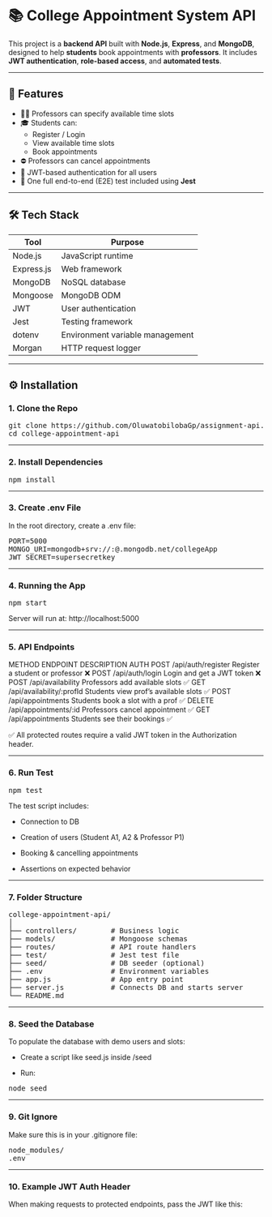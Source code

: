 # 📚 College Appointment System API

This project is a **backend API** built with **Node.js**, **Express**, and **MongoDB**, designed to help **students** book appointments with **professors**. It includes **JWT authentication**, **role-based access**, and **automated tests**.

---

## 📌 Features

- 👩‍🏫 Professors can specify available time slots
- 🎓 Students can:
  - Register / Login
  - View available time slots
  - Book appointments
- ⛔ Professors can cancel appointments
- 🔐 JWT-based authentication for all users
- 🧪 One full end-to-end (E2E) test included using **Jest**

---

## 🛠️ Tech Stack

| Tool        | Purpose                           |
|-------------|------------------------------------|
| Node.js     | JavaScript runtime                |
| Express.js  | Web framework                     |
| MongoDB     | NoSQL database                    |
| Mongoose    | MongoDB ODM                       |
| JWT         | User authentication               |
| Jest        | Testing framework                 |
| dotenv      | Environment variable management   |
| Morgan      | HTTP request logger               |

---

## ⚙️ Installation

### 1. Clone the Repo

<pre>
git clone https://github.com/OluwatobilobaGp/assignment-api.git
cd college-appointment-api
</pre>

--- 

### 2. Install Dependencies

<pre>
npm install
</pre>

---
### 3. Create .env File
In the root directory, create a .env file:

<pre>
PORT=5000
MONGO_URI=mongodb+srv://<username>:<password>@<cluster>.mongodb.net/collegeApp
JWT_SECRET=supersecretkey
</pre>

--- 

### 4. Running the App
<pre>
npm start
</pre>

Server will run at: http://localhost:5000

---

###  5. API Endpoints
METHOD	ENDPOINT	DESCRIPTION	AUTH
POST	/api/auth/register	Register a student or professor	❌
POST	/api/auth/login	Login and get a JWT token	❌
POST	/api/availability	Professors add available slots	✅
GET	/api/availability/:profId	Students view prof’s available slots	✅
POST	/api/appointments	Students book a slot with a prof	✅
DELETE	/api/appointments/:id	Professors cancel appointment	✅
GET	/api/appointments	Students see their bookings	✅

✅ All protected routes require a valid JWT token in the Authorization header.

---

### 6. Run Test

<pre>
npm test
</pre>
The test script includes:

- Connection to DB

- Creation of users (Student A1, A2 & Professor P1)

- Booking & cancelling appointments

- Assertions on expected behavior

---

### 7. Folder Structure

<pre>
college-appointment-api/
│
├── controllers/        # Business logic
├── models/             # Mongoose schemas
├── routes/             # API route handlers
├── test/               # Jest test file
├── seed/               # DB seeder (optional)
├── .env                # Environment variables
├── app.js              # App entry point
├── server.js           # Connects DB and starts server
└── README.md
</pre>

---

### 8.  Seed the Database
To populate the database with demo users and slots:

- Create a script like seed.js inside /seed

- Run:
<pre>
node seed
</pre>

---

### 9. Git Ignore
Make sure this is in your .gitignore file:

<pre>
node_modules/
.env
</pre>

---

### 10. Example JWT Auth Header
When making requests to protected endpoints, pass the JWT like this:

